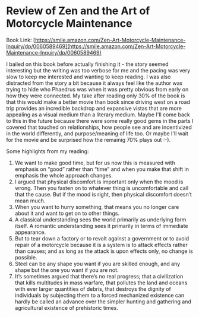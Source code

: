
# Review of Zen and the Art of Motorcycle Maintenance 
Book Link: [https://smile.amazon.com/Zen-Art-Motorcycle-Maintenance-Inquiry/dp/0060589469](https://smile.amazon.com/Zen-Art-Motorcycle-Maintenance-Inquiry/dp/0060589469)

I bailed on this book before actually finishing it - the story seemed interesting but the writing was too verbose for me and the pacing was very slow to keep me interested and wanting to keep reading. I was also distracted from the story a bit because it always feel like the author was trying to hide who Phaedrus was when it was pretty obvious from early on how they were connected. My take after reading only 30% of the book is that this would make a better movie than book since driving west on a road trip provides an incredible backdrop and expansive vistas that are more appealing as a visual medium than a literary medium. Maybe I'll come back to this in the future because there were some really good gems in the parts I covered that touched on relationships, how people see and are incentivized in the world differently, and purpose/meaning of life too. Or maybe I'll wait for the movie and be surprised how the remainig 70% plays out :-).   

Some highlights from my reading:
1. We want to make good time, but for us now this is measured with emphasis on “good” rather than “time” and when you make that shift in emphasis the whole approach changes.
2. I argued that physical discomfort is important only when the mood is wrong. Then you fasten on to whatever thing is uncomfortable and call that the cause. But if the mood is right, then physical discomfort doesn’t mean much.
3. When you want to hurry something, that means you no longer care about it and want to get on to other things.
4. A classical understanding sees the world primarily as underlying form itself. A romantic understanding sees it primarily in terms of immediate appearance.
5. But to tear down a factory or to revolt against a government or to avoid repair of a motorcycle because it is a system is to attack effects rather than causes; and as long as the attack is upon effects only, no change is possible.
6. Steel can be any shape you want if you are skilled enough, and any shape but the one you want if you are not.
7. It’s sometimes argued that there’s no real progress; that a civilization that kills multitudes in mass warfare, that pollutes the land and oceans with ever larger quantities of debris, that destroys the dignity of individuals by subjecting them to a forced mechanized existence can hardly be called an advance over the simpler hunting and gathering and agricultural existence of prehistoric times.
